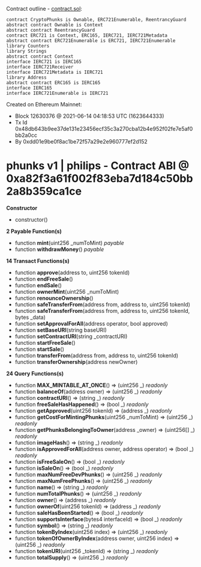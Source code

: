 Contract outline - [contract.sol](contract.sol):

```
contract CryptoPhunks is Ownable, ERC721Enumerable, ReentrancyGuard
abstract contract Ownable is Context
abstract contract ReentrancyGuard
contract ERC721 is Context, ERC165, IERC721, IERC721Metadata
abstract contract ERC721Enumerable is ERC721, IERC721Enumerable
library Counters
library Strings
abstract contract Context
interface IERC721 is IERC165
interface IERC721Receiver
interface IERC721Metadata is IERC721
library Address
abstract contract ERC165 is IERC165
interface IERC165
interface IERC721Enumerable is IERC721
```


Created on Ethereum Mainnet:
- Block 12630376 @ 2021-06-14 04:18:53 UTC (1623644333)
- Tx Id 0x48db643b9ee37de131e23456ecf35c3a270cba12b4e952f02fe7e5af0bb2a0cc
- By 0xdd01e9be0f8ac1be72f57a29e2e960777ef2d152


# phunks v1 | philips - Contract ABI @ 0xa82f3a61f002f83eba7d184c50bb2a8b359ca1ce




**Constructor**

- constructor()

**2 Payable Function(s)**

- function **mint**(uint256 _numToMint) _payable_
- function **withdrawMoney**() _payable_

**14 Transact Functions(s)**

- function **approve**(address to, uint256 tokenId)
- function **endFreeSale**()
- function **endSale**()
- function **ownerMint**(uint256 _numToMint)
- function **renounceOwnership**()
- function **safeTransferFrom**(address from, address to, uint256 tokenId)
- function **safeTransferFrom**(address from, address to, uint256 tokenId, bytes _data)
- function **setApprovalForAll**(address operator, bool approved)
- function **setBaseURI**(string baseURI)
- function **setContractURI**(string _contractURI)
- function **startFreeSale**()
- function **startSale**()
- function **transferFrom**(address from, address to, uint256 tokenId)
- function **transferOwnership**(address newOwner)

**24 Query Functions(s)**

- function **MAX_MINTABLE_AT_ONCE**() ⇒ (uint256 _) _readonly_
- function **balanceOf**(address owner) ⇒ (uint256 _) _readonly_
- function **contractURI**() ⇒ (string _) _readonly_
- function **freeSaleHasHappened**() ⇒ (bool _) _readonly_
- function **getApproved**(uint256 tokenId) ⇒ (address _) _readonly_
- function **getCostForMintingPhunks**(uint256 _numToMint) ⇒ (uint256 _) _readonly_
- function **getPhunksBelongingToOwner**(address _owner) ⇒ (uint256[] _) _readonly_
- function **imageHash**() ⇒ (string _) _readonly_
- function **isApprovedForAll**(address owner, address operator) ⇒ (bool _) _readonly_
- function **isFreeSaleOn**() ⇒ (bool _) _readonly_
- function **isSaleOn**() ⇒ (bool _) _readonly_
- function **maxNumFreeDevPhunks**() ⇒ (uint256 _) _readonly_
- function **maxNumFreePhunks**() ⇒ (uint256 _) _readonly_
- function **name**() ⇒ (string _) _readonly_
- function **numTotalPhunks**() ⇒ (uint256 _) _readonly_
- function **owner**() ⇒ (address _) _readonly_
- function **ownerOf**(uint256 tokenId) ⇒ (address _) _readonly_
- function **saleHasBeenStarted**() ⇒ (bool _) _readonly_
- function **supportsInterface**(bytes4 interfaceId) ⇒ (bool _) _readonly_
- function **symbol**() ⇒ (string _) _readonly_
- function **tokenByIndex**(uint256 index) ⇒ (uint256 _) _readonly_
- function **tokenOfOwnerByIndex**(address owner, uint256 index) ⇒ (uint256 _) _readonly_
- function **tokenURI**(uint256 _tokenId) ⇒ (string _) _readonly_
- function **totalSupply**() ⇒ (uint256 _) _readonly_
